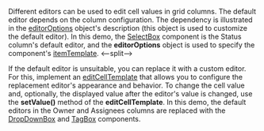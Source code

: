 Different editors can be used to edit cell values in grid columns. The default editor depends on the column configuration. The dependency is illustrated in the [editorOptions](/Documentation/ApiReference/UI_Components/dxDataGrid/Configuration/columns/#editorOptions) object's description (this object is used to customize the default editor). In this demo, the [SelectBox](/Documentation/ApiReference/UI_Components/dxSelectBox/) component is the Status column's default editor, and the **editorOptions** object is used to specify the component's [itemTemplate](/Documentation/ApiReference/UI_Components/dxSelectBox/Configuration/#itemTemplate).
<--split-->
 
If the default editor is unsuitable, you can replace it with a custom editor. For this, implement an [editCellTemplate](/Documentation/ApiReference/UI_Components/dxDataGrid/Configuration/columns/#editCellTemplate) that allows you to configure the replacement editor's appearance and behavior. To change the cell value and, optionally, the displayed value after the editor's value is changed, use the **setValue()** method of the **editCellTemplate**. In this demo, the default editors in the Owner and Assignees columns are replaced with the [DropDownBox](/Documentation/ApiReference/UI_Components/dxDropDownBox/) and [TagBox](/Documentation/ApiReference/UI_Components/dxTagBox/) components.

